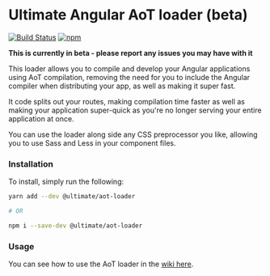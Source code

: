 # Ultimate Angular AoT loader (beta)

[![Build Status][circle-badge]][circle-badge-url]
[![npm][npm-badge]][npm-badge-url]

**This is currently in beta - please report any issues you may have with it**

This loader allows you to compile and develop your Angular applications using AoT compilation, removing the need for you to include the Angular compiler when distributing your app, as well as making it super fast.

It code splits out your routes, making compilation time faster as well as making your application super-quick as you're no longer serving your entire application at once.

You can use the loader along side any CSS preprocessor you like, allowing you to use Sass and Less in your component files.

### Installation

To install, simply run the following:

```bash
yarn add --dev @ultimate/aot-loader

# OR

npm i --save-dev @ultimate/aot-loader
```

### Usage

You can see how to use the AoT loader in the [wiki here](https://github.com/UltimateAngular/aot-loader/wiki).

[circle-badge]: https://circleci.com/gh/UltimateAngular/aot-loader.svg?style=svg
[circle-badge-url]: https://circleci.com/gh/UltimateAngular/aot-loader
[npm-badge]: https://img.shields.io/npm/v/@ultimate/aot-loader.svg
[npm-badge-url]: https://www.npmjs.com/package/@ultimate/aot-loader
